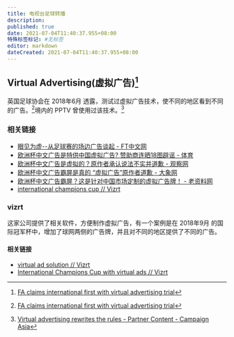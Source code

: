 ```yaml
---
title: 电视台足球转播
description:
published: true
date: 2021-07-04T11:40:37.955+08:00
特殊标签标记: #无标签
editor: markdown
dateCreated: 2021-07-04T11:40:37.955+08:00
---
```


## Virtual Advertising(虚拟广告)[^fva]

英国足球协会在 2018年6月 透露，测试过虚拟广告技术，使不同的地区看到不同的广告。[^fva]境内的 PPTV 曾使用过该技术。[^pptv_ca]

[^fva]: [FA claims international first with virtual advertising trial](https://web.archive.org/web/20210703092158/https://www.sportspromedia.com/news/fa-virtual-advertising-international-soccer-first)

[^pptv_ca]: [Virtual advertising rewrites the rules - Partner Content - Campaign Asia](https://web.archive.org/web/20200805081855/https://www.campaignasia.com/article/virtual-advertising-rewrites-the-rules/451526)

### 相关链接

+   [眼见为虚--从足球赛的场边广告谈起 - FT中文网](https://archive.is/WFYnC "https://ftchinese.com/story/001092838?archive")
+   [欧洲杯中文广告是特供中国虚拟广告? 赞助商连晒18图辟谣 - 体育](https://web.archive.org/web/20210704035629/https://www.sohu.com/a/472707130_114977)
+   [欧洲杯中文广告是虚拟的？原作者承认说法不实并道歉 - 观察网](https://archive.is/YukNK "https://www.guancha.cn/politics/2021_06_16_594720.shtml")
+   [欧洲杯中文广告霸屏是真的 “虚拟广告”原作者道歉 - 大象网](https://web.archive.org/web/20210704034915/https://www.hntv.tv/daxiangkuplpd/article/1/1405369344371855360)
+   [欧洲杯中文广告霸屏？这是针对中国市场定制的虚拟广告牌！ - 老资料网](https://web.archive.org/web/20210704034906/https://www.laoziliao.net/finance/info/50069940)
+   [international champions cup // Vizrt](https://web.archive.org/web/20210704052931/https://www.vizrt.com/sports/case-studies/international-champions-cup)

### vizrt

这家公司提供了相关软件，方便制作虚拟广告，有一个案例是在 2018年9月 的国际冠军杯中，增加了球网两侧的广告牌，并且对不同的地区提供了不同的广告。

#### 相关链接

+   [virtual ad solution // Vizrt](https://web.archive.org/web/20200918191346/https://www.vizrt.com/sports/virtual-ads)
+   [International Champions Cup with virtual ads // Vizrt](https://web.archive.org/web/20210704042445/https://www.vizrt.com/sports/news-articles/the-international-champions-cup-with-virtual-ads)
